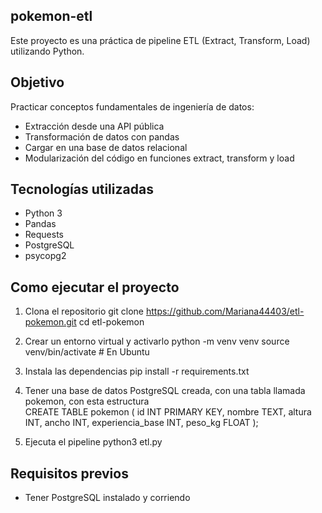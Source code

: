 ## pokemon-etl
Este proyecto es una práctica de pipeline ETL (Extract, Transform, Load) utilizando Python.

## Objetivo
Practicar conceptos fundamentales de ingeniería de datos:

- Extracción desde una API pública
- Transformación de datos con pandas
- Cargar en una base de datos relacional
- Modularización del código en funciones extract, transform y load

## Tecnologías utilizadas
- Python 3
- Pandas
- Requests
- PostgreSQL
- psycopg2

## Como ejecutar el proyecto
1. Clona el repositorio git clone https://github.com/Mariana44403/etl-pokemon.git cd etl-pokemon
2. Crear un entorno virtual y activarlo 
    python -m venv venv source venv/bin/activate # En Ubuntu
3. Instala las dependencias 
    pip install -r requirements.txt
4. Tener una base de datos PostgreSQL creada, con una tabla llamada pokemon, con esta estructura        
    CREATE TABLE pokemon ( 
        id INT PRIMARY KEY, 
        nombre TEXT, 
        altura INT, 
        ancho INT, 
        experiencia_base INT, 
        peso_kg FLOAT 
    );

5. Ejecuta el pipeline 
    python3 etl.py

## Requisitos previos
- Tener PostgreSQL instalado y corriendo
